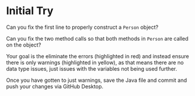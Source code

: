 # Initial Try

Can you fix the first line to properly construct a `Person` object?

Can you fix the two method calls so that both methods in `Person` are called on the object?

Your goal is the eliminate the errors (highlighted in red) and instead ensure there is only warnings (highlighted in yellow), as that means there are no data type issues, just issues with the variables not being used further.

Once you have gotten to just warnings, save the Java file and commit and push your changes via GitHub Desktop.

